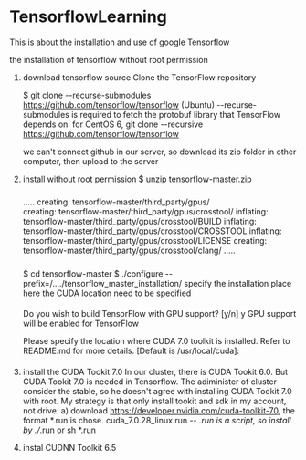 # TensorflowLearning
This is about the installation and use of google Tensorflow

the installation of tensorflow without root permission

1. download tensorflow source 
   Clone the TensorFlow repository

    $ git clone --recurse-submodules https://github.com/tensorflow/tensorflow  (Ubuntu)
      --recurse-submodules is required to fetch the protobuf library that TensorFlow depends on.
     for CentOS 6, git clone --recursive https://github.com/tensorflow/tensorflow
 
     we can't connect github in our server, so download its zip folder in other computer, then upload to the server

2. install without root permission
   $ unzip tensorflow-master.zip
     #####
     .....
     creating: tensorflow-master/third_party/gpus/                                                              
     creating: tensorflow-master/third_party/gpus/crosstool/
     inflating: tensorflow-master/third_party/gpus/crosstool/BUILD
     inflating: tensorflow-master/third_party/gpus/crosstool/CROSSTOOL
     inflating: tensorflow-master/third_party/gpus/crosstool/LICENSE
     creating: tensorflow-master/third_party/gpus/crosstool/clang/
     .....
     #####
   $ cd tensorflow-master
   $ ./configure --prefix=/..../tensorflow_master_installation/   specify the installation place
     here the CUDA location need to be specified
     ####
      Do you wish to build TensorFlow with GPU support? [y/n] y
     GPU support will be enabled for TensorFlow

     Please specify the location where CUDA 7.0 toolkit is installed. Refer to README.md for more details. [Default is /usr/local/cuda]:
     ####

3. install the CUDA Tookit 7.0
    In our cluster, there is CUDA Tookit 6.0. But CUDA Tookit 7.0 is needed in Tensorflow. The adiminister of cluster consider the       stable, so he doesn't agree with installing CUDA Tookit 7.0 with root. My strategy is that only install tookit and sdk in my     account, not drive.
   a) download https://developer.nvidia.com/cuda-toolkit-70,  the format *.run is chose.
        cuda_7.0.28_linux.run    -- *.run is a script, so install by ./*.run or sh *.run

4. instal CUDNN Toolkit 6.5
